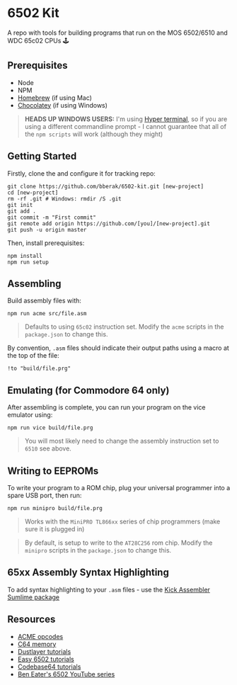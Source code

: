 # 6502 Kit

A repo with tools for building programs that run on the MOS 6502/6510 and WDC 65c02 CPUs 🕹️

## Prerequisites

- Node
- NPM
- [Homebrew](https://brew.sh/) (if using Mac)
- [Chocolatey](https://chocolatey.org/) (if using Windows)

> **HEADS UP WINDOWS USERS:** I'm using [Hyper terminal](https://hyper.is/), so if you are using a different commandline prompt - I cannot guarantee that all of the `npm scripts` will work (although they might)

## Getting Started

Firstly, clone the and configure it for tracking repo:

```
git clone https://github.com/bberak/6502-kit.git [new-project]
cd [new-project]
rm -rf .git # Windows: rmdir /S .git
git init
git add .
git commit -m "First commit"
git remote add origin https://github.com/[you]/[new-project].git
git push -u origin master
```

Then, install prerequisites:

```
npm install
npm run setup
```

## Assembling

Build assembly files with:

```
npm run acme src/file.asm
```

> Defaults to using `65c02` instruction set. Modify the `acme` scripts in the `package.json` to change this.

By convention, `.asm` files should indicate their output paths using a macro at the top of the file:

```
!to "build/file.prg"
```

## Emulating (for Commodore 64 only)

After assembling is complete, you can run your program on the vice emulator using:

```
npm run vice build/file.prg
```

> You will most likely need to change the assembly instruction set to `6510` see above.

## Writing to EEPROMs 

To write your program to a ROM chip, plug your universal programmer into a spare USB port, then run:

```
npm run minipro build/file.prg
```

> Works with the `MiniPRO TL866xx` series of chip programmers (make sure it is plugged in)

> By default, is setup to write to the `AT28C256` rom chip. Modify the `minipro` scripts in the `package.json` to change this.

## 65xx Assembly Syntax Highlighting

To add syntax highlighting to your `.asm` files - use the [Kick Assembler Sumlime package](https://packagecontrol.io/packages/Kick%20Assembler%20(C64))

## Resources

- [ACME opcodes](http://www.cbmhardware.de/show.php?r=14&id=7)
- [C64 memory](https://dustlayer.com/c64-architecture/2013/4/13/ram-under-rom)
- [Dustlayer tutorials](https://dustlayer.com/c64-coding-tutorials/2013/2/17/a-simple-c64-intro)
- [Easy 6502 tutorials](https://skilldrick.github.io/easy6502/)
- [Codebase64 tutorials](https://codebase64.org/doku.php?id=base:machine_language_tutorial)
- [Ben Eater's 6502 YouTube series](https://www.youtube.com/watch?v=LnzuMJLZRdU&list=PLowKtXNTBypFbtuVMUVXNR0z1mu7dp7eH)



